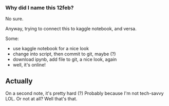 ### Why did I name this 12feb?
No sure. 

Anyway, trying to connect this to kaggle notebook, and versa. 

Some:

  - use kaggle notebook for a nice look
  - change into script, then commit to git, maybe (?)
  - download ipynb, add file to git, a nice look, again
  - well, it's online!
 
## Actually
On a second note, it's pretty hard (?) Probably because I'm not tech-savvy LOL. Or not at all? Well that's that. 
